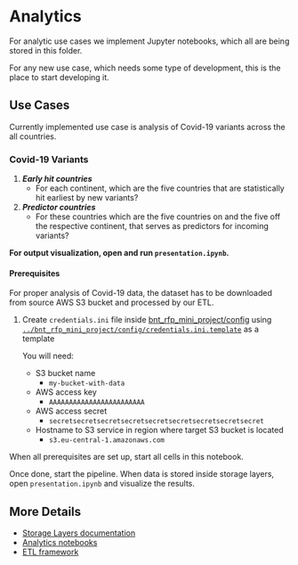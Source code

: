 # Analytics
For analytic use cases we implement Jupyter notebooks, which all are being stored in this folder.

For any new use case, which needs some type of development, this is the place to start developing it.

## Use Cases

Currently implemented use case is analysis of Covid-19 variants across the all countries.

### Covid-19 Variants

1. ___Early hit countries___
      * For each continent, which are the five countries that are statistically hit earliest by new variants?
2. ___Predictor countries___
      * For these countries which are the five countries on and the five off the respective continent, that serves as predictors for incoming variants?

**For output visualization, open and run `presentation.ipynb`.**

#### **Prerequisites**

For proper analysis of Covid-19 data, the dataset has to be downloaded from source AWS S3 bucket and processed by our ETL.

1. Create `credentials.ini` file inside [bnt_rfp_mini_project/config](../bnt_rfp_mini_project/config) 
   using [`../bnt_rfp_mini_project/config/credentials.ini.template`](../bnt_rfp_mini_project/config/credentials.ini.template) as a template
   
   You will need:
   * S3 bucket name
     * `my-bucket-with-data`
   * AWS access key 
     * `AAAAAAAAAAAAAAAAAAAAAAAA`
   * AWS access secret
     * `secretsecretsecretsecretsecretsecretsecretsecretsecret`
   * Hostname to S3 service in region where target S3 bucket is located
     * `s3.eu-central-1.amazonaws.com`

When all prerequisites are set up, start all cells in this notebook.

Once done, start the pipeline. When data is stored inside storage layers, open `presentation.ipynb` 
and visualize the results.

## More Details

* [Storage Layers documentation](../data/README.md)
* [Analytics notebooks](../notebooks/README.md)
* [ETL framework](../bnt_rfp_mini_project/README.md)

